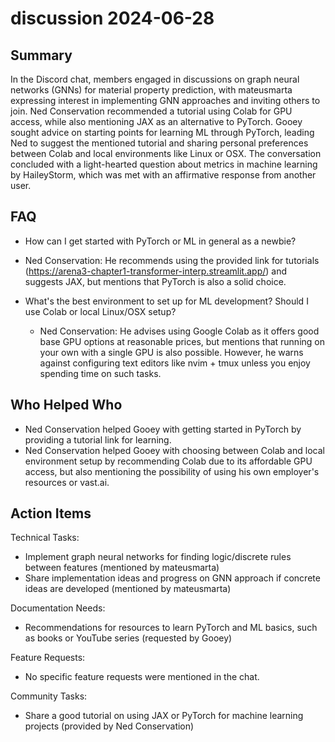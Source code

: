 # discussion 2024-06-28

## Summary
 In the Discord chat, members engaged in discussions on graph neural networks (GNNs) for material property prediction, with mateusmarta expressing interest in implementing GNN approaches and inviting others to join. Ned Conservation recommended a tutorial using Colab for GPU access, while also mentioning JAX as an alternative to PyTorch. Gooey sought advice on starting points for learning ML through PyTorch, leading Ned to suggest the mentioned tutorial and sharing personal preferences between Colab and local environments like Linux or OSX. The conversation concluded with a light-hearted question about metrics in machine learning by HaileyStorm, which was met with an affirmative response from another user.

## FAQ
 - How can I get started with PyTorch or ML in general as a newbie?
  - Ned Conservation: He recommends using the provided link for tutorials (https://arena3-chapter1-transformer-interp.streamlit.app/) and suggests JAX, but mentions that PyTorch is also a solid choice.

- What's the best environment to set up for ML development? Should I use Colab or local Linux/OSX setup?
  - Ned Conservation: He advises using Google Colab as it offers good base GPU options at reasonable prices, but mentions that running on your own with a single GPU is also possible. However, he warns against configuring text editors like nvim + tmux unless you enjoy spending time on such tasks.

## Who Helped Who
 - Ned Conservation helped Gooey with getting started in PyTorch by providing a tutorial link for learning.
- Ned Conservation helped Gooey with choosing between Colab and local environment setup by recommending Colab due to its affordable GPU access, but also mentioning the possibility of using his own employer's resources or vast.ai.

## Action Items
 Technical Tasks:
  - Implement graph neural networks for finding logic/discrete rules between features (mentioned by mateusmarta)
  - Share implementation ideas and progress on GNN approach if concrete ideas are developed (mentioned by mateusmarta)

Documentation Needs:
  - Recommendations for resources to learn PyTorch and ML basics, such as books or YouTube series (requested by Gooey)

Feature Requests:
  - No specific feature requests were mentioned in the chat.

Community Tasks:
  - Share a good tutorial on using JAX or PyTorch for machine learning projects (provided by Ned Conservation)

